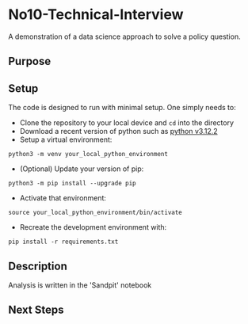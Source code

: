 # No10-Technical-Interview
A demonstration of a data science approach to solve a policy question.

## Purpose

## Setup
The code is designed to run with minimal setup. One simply needs to:
* Clone the repository to your local device and `cd` into the directory
* Download a recent version of python such as [python v3.12.2](https://www.python.org/downloads/)
* Setup a virtual environment: 

`python3 -m venv your_local_python_environment`

* (Optional) Update your version of pip:

`python3 -m pip install --upgrade pip`

* Activate that environment: 

`source your_local_python_environment/bin/activate`

* Recreate the development environment with: 

`pip install -r requirements.txt`

## Description

Analysis is written in the 'Sandpit' notebook

## Next Steps